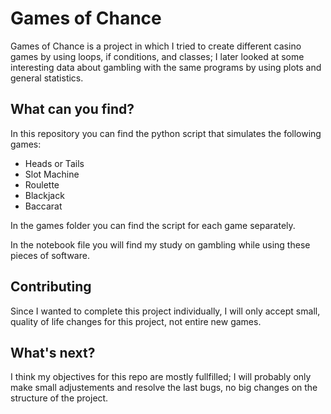 # Games of Chance
Games of Chance is a project in which I tried to create different casino games by using loops, if conditions, and classes; I later looked at some interesting data about gambling with the same programs by using plots and general statistics.

## What can you find?
In this repository you can find the python script that simulates the following games:
- Heads or Tails
- Slot Machine
- Roulette
- Blackjack
- Baccarat

In the games folder you can find the script for each game separately.

In the notebook file you will find my study on gambling while using these pieces of software.
## Contributing
Since I wanted to complete this project individually, I will only accept small, quality of life changes for this project, not entire new games.

## What's next?
I think my objectives for this repo are mostly fullfilled; I will probably only make small adjustements and resolve the last bugs, no big changes on the structure of the project. 
